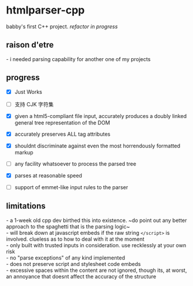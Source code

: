 # htmlparser-cpp
babby's first C++ project. *refactor in progress*

## raison d'etre
\- i needed parsing capability for another one of my projects </br>

## progress
- [x] Just Works
- [ ] 支持 CJK 字符集
- [x] given a html5-compliant file input, accurately produces a doubly linked general tree representation of the DOM
- [x] accurately preserves ALL tag attributes
- [x] shouldnt discriminate against even the most horrendously formatted markup
- [ ] any facility whatsoever to process the parsed tree
- [x] parses at reasonable speed
- [ ] support of emmet-like input rules to the parser


## limitations
\- a 1-week old cpp dev birthed this into existence. ~do point out any better approach to the spaghetti that is the parsing logic~ </br>
\- will break down at javascript embeds if the raw string `</script>` is involved. clueless as to how to deal with it at the moment </br> 
\- only built with trusted inputs in consideration. use recklessly at your own risk</br> 
\- no "parse exceptions" of any kind implemented</br>
\- does not preserve script and stylesheet code embeds</br>
\- excessive spaces within the content are not ignored, though its, at worst, an annoyance that doesnt affect the accuracy of the structure
